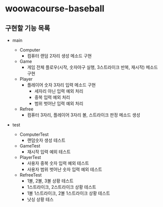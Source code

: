 # woowacourse-baseball

## 구현할 기능 목록

- main
  - Computer
    - 컴퓨터 랜덤 2자리 생성 메소드 구현
  - Game
    - 게임 전체 플로우(시작, 숫자야구 실행, 3스트라이크 반복, 재시작) 메소드 구현
  - Player
    - 플레이어 숫자 3자리 입력 메소드 구현
      - 세자리 아닌 입력 예외 처리
      - 중복 입력 예외 처리
      - 범위 벗어난 입력 예외 처리
  - Refree
    - 컴퓨터 3자리, 플레이어 3자리 볼, 스트라이크 판정 메소드 생성

- test
  - ComputerTest
    - 랜덤숫자 생성 테스트
  - GameTest
    - 재시작 입력 예외 테스트
  - PlayerTest
    - 사용자 중복 숫자 입력 예외 테스트
    - 사용자 범위 벗어난 숫자 입력 예외 테스트
  - RefreeTest
    - 1볼, 2볼, 3볼 상황 테스트
    - 1스트라이크, 2스트라이크 상황 테스트
    - 1볼 1스트라이크, 2볼 1스트라이크 상황 테스트
    - 낫싱 상황 테스